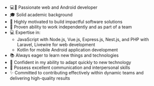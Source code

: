 - 💻📱 Passionate web and Android developer
- 🎓 Solid academic background
- 🚀 Highly motivated to build impactful software solutions
- 🤝 Proven ability to work independently and as part of a team
- 💻 Expertise in:
  - JavaScript with Node.js, Vue.js, Express.js, Nest.js, and PHP with Laravel, Livewire for web development
  - Kotlin for mobile Android application development
- 📚 Always eager to learn new things and technologies
- 💪 Confident in my ability to adapt quickly to new technology
- 💬 Possess excellent communication and interpersonal skills
- ✨ Committed to contributing effectively within dynamic teams and delivering high-quality results
